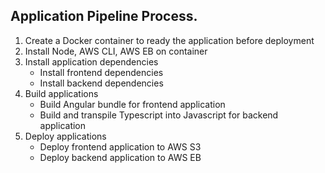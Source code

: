 ## Application Pipeline Process.
1. Create a Docker container to ready the application before deployment
2. Install Node, AWS CLI, AWS EB on container
3. Install application dependencies
    * Install frontend dependencies
    * Install backend dependencies
4. Build applications
    * Build Angular bundle for frontend application
    * Build and transpile Typescript into Javascript for backend application
5. Deploy applications
    * Deploy frontend application to AWS S3
    * Deploy backend application to AWS EB